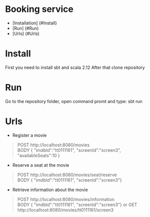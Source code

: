 Booking service
=====================
- [Installation] (#Install)
- [Run] (#Run)
- [Urls] (#Urls)

# Install
First you need to install sbt and scala 2.12
After that clone repository

# Run
Go to the repository folder, open command promt and type:
sbt run

# Urls
- Register a movie
> POST http://localhost:8080/movies                 
> BODY {
"imdbId":"tt0111161",
"screenId":"screen3",
"availableSeats":10
}

- Reserve a seat at the movie
> POST http://localhost:8080/movies/seat/reserve   
> BODY {
"imdbId":"tt0111161",
"screenId":"screen3"} 

- Retrieve information about the movie
> POST http://localhost:8080/movies/information    
> BODY {
"imdbId":"tt0111161",
"screenId":"screen3"} 
or
> GET http://localhost:8080/movies/tt0111161/screen3 